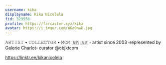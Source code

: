 ```yaml
---
username: kika
displayname: Kika Nicolela
fid: 329558
profile: https://farcaster.xyz/kika
avatar: https://i.imgur.com/W6o0nwD.jpg
---
```


𝙰𝚁𝚃𝙸𝚂𝚃 • 𝙲𝙾𝙻𝙻𝙴𝙲𝚃𝙾𝚁 • 𝙼𝙾𝙼 🇧🇷 🇧🇪 ▫️ artist since 2003 ▫️represented by Galerie Charlot▫️ curator @objktcom

https://linktr.ee/kikanicolela
